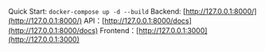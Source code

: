 Quick Start: `docker-compose up -d --build`
Backend: [http://127.0.0.1:8000/](http://127.0.0.1:8000/)
API：[http://127.0.0.1:8000/docs](http://127.0.0.1:8000/docs)
Frontend：[http://127.0.0.1:3000](http://127.0.0.1:3000)
